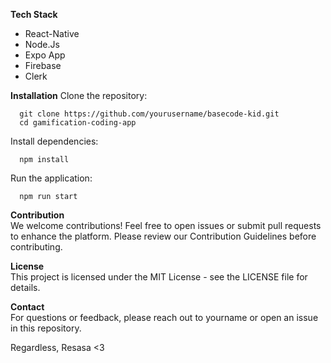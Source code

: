**Tech Stack**
- React-Native
- Node.Js
- Expo App
- Firebase
- Clerk

**Installation**
Clone the repository:

      
      git clone https://github.com/yourusername/basecode-kid.git
      cd gamification-coding-app
  

Install dependencies:

      
     
      npm install 
      
Run the application:

      
      
      npm run start  


**Contribution**<br>
We welcome contributions! Feel free to open issues or submit pull requests to enhance the platform. Please review our Contribution Guidelines before contributing.

**License**<br>
This project is licensed under the MIT License - see the LICENSE file for details.

**Contact**<br>
For questions or feedback, please reach out to yourname or open an issue in this repository.

Regardless, Resasa <3
